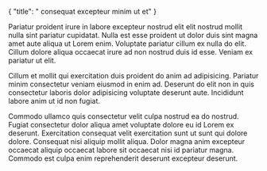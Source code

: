 {
  "title": " consequat excepteur minim ut et"
}

Pariatur proident irure in labore excepteur nostrud elit elit nostrud mollit nulla sint pariatur cupidatat. Nulla est esse proident ut dolor duis sint magna amet aute aliqua ut Lorem enim. Voluptate pariatur cillum ex nulla do elit. Cillum dolore aliqua occaecat irure ad non nostrud duis id esse. Veniam ex pariatur ut elit.

Cillum et mollit qui exercitation duis proident do anim ad adipisicing. Pariatur minim consectetur veniam eiusmod in enim ad. Deserunt do elit non in quis consectetur laboris dolor adipisicing voluptate deserunt aute. Incididunt labore anim ut id non fugiat.

Commodo ullamco quis consectetur velit culpa nostrud ea do nostrud. Fugiat consectetur dolor aliqua amet voluptate dolore eu id Lorem ex deserunt. Exercitation consequat velit exercitation sunt ut sunt qui dolore dolore. Consequat nisi aliquip mollit aliqua. Dolor magna anim excepteur occaecat aliquip occaecat labore sit occaecat nisi id pariatur magna. Commodo est culpa enim reprehenderit deserunt excepteur deserunt.